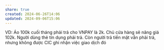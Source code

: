 ```yaml
---
share: true
created: 2024-06-26T14:06
updated: 2024-09-06T15:06
---
```

VD: Áo 100k cuối tháng phải trả cho VNPAY là 2k. Chủ cửa hàng sẽ nâng giá 102k. Người dùng thẻ tín dụng phải trả. Còn người trả tiền mặt vẫn phải trả, nhưng không được CIC ghi nhận việc giao dịch đó
